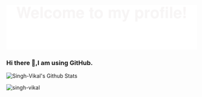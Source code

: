 ![](wc.svg)

### Hi there 👋,I am using GitHub.
<p href="https://github.com/singh-vikal/convoychat">


</p>



<p> 
     <img alt="Singh-Vikal's Github Stats" src="https://github-readme-stats.vercel.app/api?username=singh-vikal&show_icons=true&hide_border=true&count_private=true&bg_color=161320&text_color=D9E0EE&icon_color=DDB6F2&title_color=96CDFB&locale=en" /> 
     <br> 
     <!--<img alt="Singh Vikal's Top Langs" src="https://github-readme-stats.vercel.app/api/top-langs/?username=singh-vikal&layout=compact&hide_border=true&bg_color=161320&text_color=D9E0EE&icon_color=DDB6F2&title_color=96CDFB&locale=en" />--> 
 </p> 
  
 <p><img src="https://github-readme-streak-stats.herokuapp.com/?user=singh-vikal&theme=dracula&hide_border=true" alt="singh-vikal" /></p> 
  
 </p>
<!--
**singh-vikal/singh-vikal** is a ✨ _special_ ✨ repository because its `README.md` (this file) appears on your GitHub profile.

Here are some ideas to get you started:

- 🔭 I’m currently working on ...
- 🌱 I’m currently learning ...
- 👯 I’m looking to collaborate on ...
- 🤔 I’m looking for help with ...
- 💬 Ask me about ...
- 📫 How to reach me: ...
- 😄 Pronouns: ...
- ⚡ Fun fact: ...
-->
